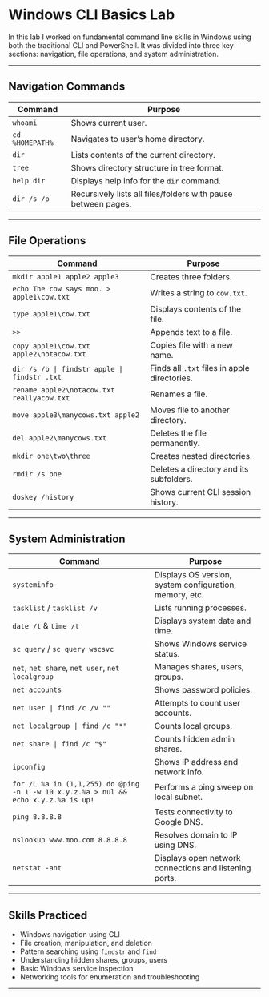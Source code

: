# Windows CLI Basics Lab

In this lab I worked on fundamental command line skills in Windows using both the traditional CLI and PowerShell. It was divided into three key sections: navigation, file operations, and system administration.

---

## Navigation Commands

| Command | Purpose |
|--------|---------|
| `whoami` | Shows current user. |
| `cd %HOMEPATH%` | Navigates to user’s home directory. |
| `dir` | Lists contents of the current directory. |
| `tree` | Shows directory structure in tree format. |
| `help dir` | Displays help info for the `dir` command. |
| `dir /s /p` | Recursively lists all files/folders with pause between pages. |

---

## File Operations

| Command | Purpose |
|---------|---------|
| `mkdir apple1 apple2 apple3` | Creates three folders. |
| `echo The cow says moo. > apple1\cow.txt` | Writes a string to `cow.txt`. |
| `type apple1\cow.txt` | Displays contents of the file. |
| `>>` | Appends text to a file. |
| `copy apple1\cow.txt apple2\notacow.txt` | Copies file with a new name. |
| `dir /s /b \| findstr apple \| findstr .txt` | Finds all `.txt` files in apple directories. |
| `rename apple2\notacow.txt reallyacow.txt` | Renames a file. |
| `move apple3\manycows.txt apple2` | Moves file to another directory. |
| `del apple2\manycows.txt` | Deletes the file permanently. |
| `mkdir one\two\three` | Creates nested directories. |
| `rmdir /s one` | Deletes a directory and its subfolders. |
| `doskey /history` | Shows current CLI session history. |

---

## System Administration

| Command | Purpose |
|---------|---------|
| `systeminfo` | Displays OS version, system configuration, memory, etc. |
| `tasklist` / `tasklist /v` | Lists running processes. |
| `date /t` & `time /t` | Displays system date and time. |
| `sc query` / `sc query wscsvc` | Shows Windows service status. |
| `net`, `net share`, `net user`, `net localgroup` | Manages shares, users, groups. |
| `net accounts` | Shows password policies. |
| `net user \| find /c /v ""` | Attempts to count user accounts. |
| `net localgroup \| find /c "*"` | Counts local groups. |
| `net share \| find /c "$"` | Counts hidden admin shares. |
| `ipconfig` | Shows IP address and network info. |
| `for /L %a in (1,1,255) do @ping -n 1 -w 10 x.y.z.%a > nul && echo x.y.z.%a is up!` | Performs a ping sweep on local subnet. |
| `ping 8.8.8.8` | Tests connectivity to Google DNS. |
| `nslookup www.moo.com 8.8.8.8` | Resolves domain to IP using DNS. |
| `netstat -ant` | Displays open network connections and listening ports. |

---

## Skills Practiced

- Windows navigation using CLI
- File creation, manipulation, and deletion
- Pattern searching using `findstr` and `find`
- Understanding hidden shares, groups, users
- Basic Windows service inspection
- Networking tools for enumeration and troubleshooting

---

